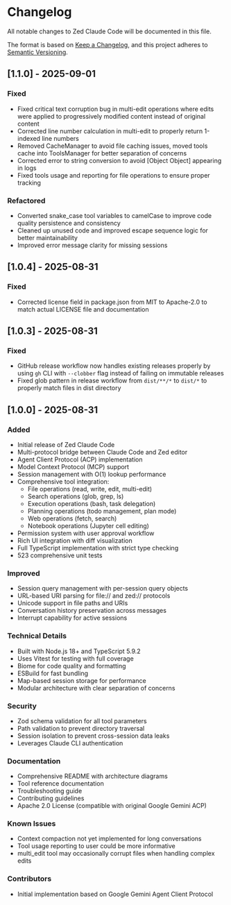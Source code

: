 # Changelog

All notable changes to Zed Claude Code will be documented in this file.

The format is based on [Keep a Changelog](https://keepachangelog.com/en/1.0.0/),
and this project adheres to [Semantic Versioning](https://semver.org/spec/v2.0.0.html).

## [1.1.0] - 2025-09-01

### Fixed
- Fixed critical text corruption bug in multi-edit operations where edits were applied to progressively modified content instead of original content
- Corrected line number calculation in multi-edit to properly return 1-indexed line numbers
- Removed CacheManager to avoid file caching issues, moved tools cache into ToolsManager for better separation of concerns
- Corrected error to string conversion to avoid [Object Object] appearing in logs
- Fixed tools usage and reporting for file operations to ensure proper tracking

### Refactored
- Converted snake_case tool variables to camelCase to improve code quality persistence and consistency
- Cleaned up unused code and improved escape sequence logic for better maintainability
- Improved error message clarity for missing sessions

## [1.0.4] - 2025-08-31

### Fixed
- Corrected license field in package.json from MIT to Apache-2.0 to match actual LICENSE file and documentation

## [1.0.3] - 2025-08-31

### Fixed
- GitHub release workflow now handles existing releases properly by using `gh` CLI with `--clobber` flag instead of failing on immutable releases
- Fixed glob pattern in release workflow from `dist/**/*` to `dist/*` to properly match files in dist directory

## [1.0.0] - 2025-08-31

### Added
- Initial release of Zed Claude Code
- Multi-protocol bridge between Claude Code and Zed editor
- Agent Client Protocol (ACP) implementation
- Model Context Protocol (MCP) support
- Session management with O(1) lookup performance
- Comprehensive tool integration:
  - File operations (read, write, edit, multi-edit)
  - Search operations (glob, grep, ls)
  - Execution operations (bash, task delegation)
  - Planning operations (todo management, plan mode)
  - Web operations (fetch, search)
  - Notebook operations (Jupyter cell editing)
- Permission system with user approval workflow
- Rich UI integration with diff visualization
- Full TypeScript implementation with strict type checking
- 523 comprehensive unit tests

### Improved
- Session query management with per-session query objects
- URL-based URI parsing for file:// and zed:// protocols
- Unicode support in file paths and URIs
- Conversation history preservation across messages
- Interrupt capability for active sessions

### Technical Details
- Built with Node.js 18+ and TypeScript 5.9.2
- Uses Vitest for testing with full coverage
- Biome for code quality and formatting
- ESBuild for fast bundling
- Map-based session storage for performance
- Modular architecture with clear separation of concerns

### Security
- Zod schema validation for all tool parameters
- Path validation to prevent directory traversal
- Session isolation to prevent cross-session data leaks
- Leverages Claude CLI authentication

### Documentation
- Comprehensive README with architecture diagrams
- Tool reference documentation
- Troubleshooting guide
- Contributing guidelines
- Apache 2.0 License (compatible with original Google Gemini ACP)

### Known Issues
- Context compaction not yet implemented for long conversations
- Tool usage reporting to user could be more informative
- multi_edit tool may occasionally corrupt files when handling complex edits

### Contributors
- Initial implementation based on Google Gemini Agent Client Protocol
